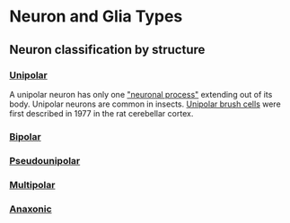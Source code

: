 # Neuron and Glia Types

## Neuron classification by structure

### [Unipolar](https://en.wikipedia.org/wiki/Unipolar_neuron)

A unipolar neuron has only one ["neuronal process"](https://en.wikipedia.org/wiki/Neurite) extending out of its body. Unipolar neurons are common in insects. [Unipolar brush cells](https://en.wikipedia.org/wiki/Unipolar_brush_cell) were first described in 1977 in the rat cerebellar cortex. 

### [Bipolar](https://en.wikipedia.org/wiki/Bipolar_neuron)

### [Pseudounipolar](https://en.wikipedia.org/wiki/Pseudounipolar_neuron)

### [Multipolar](https://en.wikipedia.org/wiki/Multipolar_neuron)

### [Anaxonic](https://en.wikipedia.org/wiki/Anaxonic_neuron)
